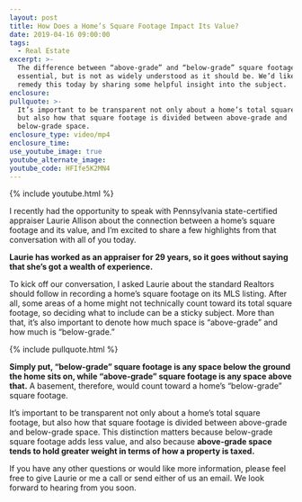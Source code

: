 ```yaml
---
layout: post
title: How Does a Home’s Square Footage Impact Its Value?
date: 2019-04-16 09:00:00
tags:
  - Real Estate
excerpt: >-
  The difference between “above-grade” and “below-grade” square footage is
  essential, but is not as widely understood as it should be. We’d like to help
  remedy this today by sharing some helpful insight into the subject.
enclosure:
pullquote: >-
  It’s important to be transparent not only about a home’s total square footage,
  but also how that square footage is divided between above-grade and
  below-grade space.
enclosure_type: video/mp4
enclosure_time:
use_youtube_image: true
youtube_alternate_image:
youtube_code: HFIfe5K2MN4
---
```


{% include youtube.html %}

I recently had the opportunity to speak with Pennsylvania state-certified appraiser Laurie Allison about the connection between a home’s square footage and its value, and I’m excited to share a few highlights from that conversation with all of you today.

**Laurie has worked as an appraiser for 29 years, so it goes without saying that she’s got a wealth of experience.**

To kick off our conversation, I asked Laurie about the standard Realtors should follow in recording a home’s square footage on its MLS listing. After all, some areas of a home might not technically count toward its total square footage, so deciding what to include can be a sticky subject. More than that, it’s also important to denote how much space is “above-grade” and how much is “below-grade.”

{% include pullquote.html %}

**Simply put, “below-grade” square footage is any space below the ground the home sits on, while “above-grade” square footage is any space above that.** A basement, therefore, would count toward a home’s “below-grade” square footage.

It’s important to be transparent not only about a home’s total square footage, but also how that square footage is divided between above-grade and below-grade space. This distinction matters because below-grade square footage adds less value, and also because **above-grade space tends to hold greater weight in terms of how a property is taxed.**

If you have any other questions or would like more information, please feel free to give Laurie or me a call or send either of us an email. We look forward to hearing from you soon.